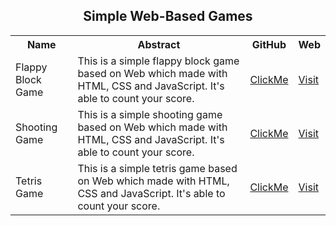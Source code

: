 <h2 align="center">Simple Web-Based Games</h2>

<table>
  <tr>
    <th>Name</th>
    <th>Abstract</th>
    <th>GitHub</th>
    <th>Web</th>
  </tr>
  <tr>
    <td>Flappy Block Game</td>
    <td>This is a simple flappy block game based on Web which made with HTML, CSS and JavaScript. It's able to count your score.</td>
    <td><a href="https://github.com/mdrakibulislam-zero/WebFlappyBlockGame">ClickMe</a></td>
    <td><a href="https://mdrakibulislam-zero.github.io/WebFlappyBlockGame/">Visit</a></td>
  </tr>
  <tr>
    <td>Shooting Game</td>
    <td>This is a simple shooting game based on Web which made with HTML, CSS and JavaScript. It's able to count your score.</td>
    <td><a href="https://github.com/mdrakibulislam-zero/WebShootingGame">ClickMe</a></td>
    <td><a href="https://mdrakibulislam-zero.github.io/WebShootingGame/">Visit</a></td>
  </tr>
  <tr>
    <td>Tetris Game</td>
    <td>This is a simple tetris game based on Web which made with HTML, CSS and JavaScript. It's able to count your score.</td>
    <td><a href="https://github.com/mdrakibulislam-zero/WebTetrisGame">ClickMe</a></td>
    <td><a href="https://mdrakibulislam-zero.github.io/WebTetrisGame/">Visit</a></td>
  </tr>
</table>
